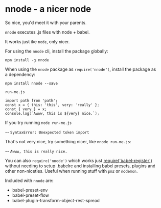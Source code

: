 # nnode - a nicer node
So nice, you'd meet it with your parents.

`nnode` executes .js files with node + babel.

It works just ike `node`, only `n`icer.

For using the `nnode` cli, install the package globally:
```
npm install -g nnode
```

When using the `nnode` package as `require('nnode')`, install the package as a dependency:
```
npm install nnode --save
```

`run-me.js`
```
import path from 'path';
const x = { this: 'this', very: 'really' };
const { very } = x;
console.log(`Awww, this is ${very} nice.`);
```

If you try running `node run-me.js`

-- `SyntaxError: Unexpected token import`

That's not very nice, try something nicer, like `nnode run-me.js`:

-- `Awww, this is really nice.`

You can also `require('nnode')` which works just [require('babel-register')](https://babeljs.io/docs/usage/babel-register) without needing to setup .babelrc and installing babel presets, plugins and other non-niceties.
Useful when running stuff with `pm2` or `nodemon`.

Included with `nnode` are:
- babel-preset-env
- babel-preset-flow
- babel-plugin-transform-object-rest-spread
